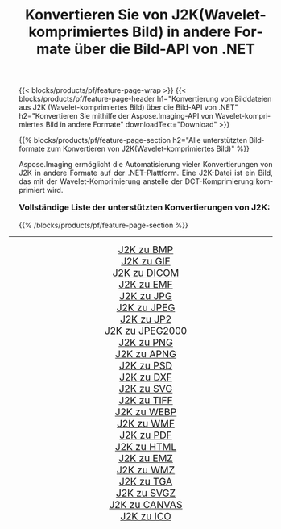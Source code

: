 ﻿---
title: Konvertieren Sie von J2K(Wavelet-komprimiertes Bild) in andere Formate über die Bild-API von .NET 
weight: 3920
url: /de/net/conversion/from/j2k/ 
lang: de
langdirlevel: 2
locales: zh-hans,ja,it,ru,de,es,fr,nl,id,lt,pl,pt,vi,tr,ko,zh-hant,ar,hi,th,sv,cs,uk,he
description: Mit Aspose.Imaging können Sie ganz einfach von J2K(Wavelet-komprimiertes Bild) in andere Formate konvertieren
---

{{< blocks/products/pf/feature-page-wrap >}}
{{< blocks/products/pf/feature-page-header h1="Konvertierung von Bilddateien aus J2K (Wavelet-komprimiertes Bild) über die Bild-API von .NET" h2="Konvertieren Sie mithilfe der Aspose.Imaging-API von Wavelet-komprimiertes Bild in andere Formate" downloadText="Download" >}}


{{% blocks/products/pf/feature-page-section  h2="Alle unterstützten Bildformate zum Konvertieren von J2K(Wavelet-komprimiertes Bild)" %}}
<p align=justify>Aspose.Imaging ermöglicht die Automatisierung vieler Konvertierungen von J2K in andere Formate auf der .NET-Plattform. Eine J2K-Datei ist ein Bild, das mit der Wavelet-Komprimierung anstelle der DCT-Komprimierung komprimiert wird.</p>
<h3 style="margin-top:16px;">
Vollständige Liste der unterstützten Konvertierungen von J2K:
</h3>
{{% /blocks/products/pf/feature-page-section %}}
<div class="container-fluid productfamilypage bg-gray">
    <div class="convertypes bg-gray agp-content section">
        <div class="container">
		<hr style="margin-left:-20px;"/>
		<div class="row other-converters" style="gap: 10px;font-size: 19px;text-align:center;">
		    <div class='col-md-3 other-converter remove-lp remove-rp'><a href="/imaging/de/net/conversion/j2k-to-bmp/" style="padding:15px;">J2K zu BMP</a></div><div class='col-md-3 other-converter remove-lp remove-rp'><a href="/imaging/de/net/conversion/j2k-to-gif/" style="padding:15px;">J2K zu GIF</a></div><div class='col-md-3 other-converter remove-lp remove-rp'><a href="/imaging/de/net/conversion/j2k-to-dicom/" style="padding:15px;">J2K zu DICOM</a></div><div class='col-md-3 other-converter remove-lp remove-rp'><a href="/imaging/de/net/conversion/j2k-to-emf/" style="padding:15px;">J2K zu EMF</a></div><div class='col-md-3 other-converter remove-lp remove-rp'><a href="/imaging/de/net/conversion/j2k-to-jpg/" style="padding:15px;">J2K zu JPG</a></div><div class='col-md-3 other-converter remove-lp remove-rp'><a href="/imaging/de/net/conversion/j2k-to-jpeg/" style="padding:15px;">J2K zu JPEG</a></div><div class='col-md-3 other-converter remove-lp remove-rp'><a href="/imaging/de/net/conversion/j2k-to-jp2/" style="padding:15px;">J2K zu JP2</a></div><div class='col-md-3 other-converter remove-lp remove-rp'><a href="/imaging/de/net/conversion/j2k-to-jpeg2000/" style="padding:15px;">J2K zu JPEG2000</a></div><div class='col-md-3 other-converter remove-lp remove-rp'><a href="/imaging/de/net/conversion/j2k-to-png/" style="padding:15px;">J2K zu PNG</a></div><div class='col-md-3 other-converter remove-lp remove-rp'><a href="/imaging/de/net/conversion/j2k-to-apng/" style="padding:15px;">J2K zu APNG</a></div><div class='col-md-3 other-converter remove-lp remove-rp'><a href="/imaging/de/net/conversion/j2k-to-psd/" style="padding:15px;">J2K zu PSD</a></div><div class='col-md-3 other-converter remove-lp remove-rp'><a href="/imaging/de/net/conversion/j2k-to-dxf/" style="padding:15px;">J2K zu DXF</a></div><div class='col-md-3 other-converter remove-lp remove-rp'><a href="/imaging/de/net/conversion/j2k-to-svg/" style="padding:15px;">J2K zu SVG</a></div><div class='col-md-3 other-converter remove-lp remove-rp'><a href="/imaging/de/net/conversion/j2k-to-tiff/" style="padding:15px;">J2K zu TIFF</a></div><div class='col-md-3 other-converter remove-lp remove-rp'><a href="/imaging/de/net/conversion/j2k-to-webp/" style="padding:15px;">J2K zu WEBP</a></div><div class='col-md-3 other-converter remove-lp remove-rp'><a href="/imaging/de/net/conversion/j2k-to-wmf/" style="padding:15px;">J2K zu WMF</a></div><div class='col-md-3 other-converter remove-lp remove-rp'><a href="/imaging/de/net/conversion/j2k-to-pdf/" style="padding:15px;">J2K zu PDF</a></div><div class='col-md-3 other-converter remove-lp remove-rp'><a href="/imaging/de/net/conversion/j2k-to-html/" style="padding:15px;">J2K zu HTML</a></div><div class='col-md-3 other-converter remove-lp remove-rp'><a href="/imaging/de/net/conversion/j2k-to-emz/" style="padding:15px;">J2K zu EMZ</a></div><div class='col-md-3 other-converter remove-lp remove-rp'><a href="/imaging/de/net/conversion/j2k-to-wmz/" style="padding:15px;">J2K zu WMZ</a></div><div class='col-md-3 other-converter remove-lp remove-rp'><a href="/imaging/de/net/conversion/j2k-to-tga/" style="padding:15px;">J2K zu TGA</a></div><div class='col-md-3 other-converter remove-lp remove-rp'><a href="/imaging/de/net/conversion/j2k-to-svgz/" style="padding:15px;">J2K zu SVGZ</a></div><div class='col-md-3 other-converter remove-lp remove-rp'><a href="/imaging/de/net/conversion/j2k-to-canvas/" style="padding:15px;">J2K zu CANVAS</a></div><div class='col-md-3 other-converter remove-lp remove-rp'><a href="/imaging/de/net/conversion/j2k-to-ico/" style="padding:15px;">J2K zu ICO</a></div>
                </div>
        </div>
    </div>
</div>
<br/>

